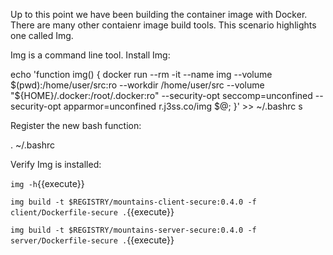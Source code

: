 Up to this point we have been building the container image with Docker. There are many other contaienr image build tools. This scenario highlights one called Img. 

Img is a command line tool. Install Img:

echo 'function img() { docker run --rm -it --name img --volume $(pwd):/home/user/src:ro --workdir /home/user/src --volume "${HOME}/.docker:/root/.docker:ro" --security-opt seccomp=unconfined --security-opt apparmor=unconfined r.j3ss.co/img $@; }' >> ~/.bashrc
s

Register the new bash function:

. ~/.bashrc

Verify Img is installed:

`img -h`{{execute}}



`img build -t $REGISTRY/mountains-client-secure:0.4.0 -f client/Dockerfile-secure .`{{execute}}

`img build -t $REGISTRY/mountains-server-secure:0.4.0 -f server/Dockerfile-secure .`{{execute}}

